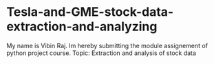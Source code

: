 # Tesla-and-GME-stock-data-extraction-and-analyzing
My name is Vibin Raj.
Im hereby submitting the module assignement of python project course.
Topic: Extraction and analysis of stock data
